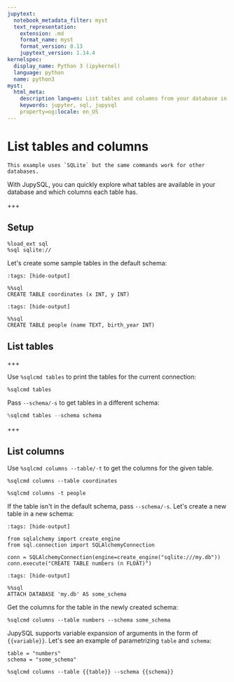 ```yaml
---
jupytext:
  notebook_metadata_filter: myst
  text_representation:
    extension: .md
    format_name: myst
    format_version: 0.13
    jupytext_version: 1.14.4
kernelspec:
  display_name: Python 3 (ipykernel)
  language: python
  name: python3
myst:
  html_meta:
    description lang=en: List tables and columns from your database in Jupyter via JupySQL
    keywords: jupyter, sql, jupysql
    property=og:locale: en_US
---
```


# List tables and columns

```{note}
This example uses `SQLite` but the same commands work for other databases.
```

With JupySQL, you can quickly explore what tables are available in your database and which columns each table has.

+++

## Setup

```{code-cell} ipython3
%load_ext sql
%sql sqlite://
```

Let's create some sample tables in the default schema:

```{code-cell} ipython3
:tags: [hide-output]

%%sql
CREATE TABLE coordinates (x INT, y INT)
```

```{code-cell} ipython3
:tags: [hide-output]

%%sql
CREATE TABLE people (name TEXT, birth_year INT)
```

## List tables

+++

Use `%sqlcmd tables` to print the tables for the current connection:

```{code-cell} ipython3
%sqlcmd tables
```

Pass `--schema/-s` to get tables in a different schema:

```python
%sqlcmd tables --schema schema
```

+++


## List columns

Use `%sqlcmd columns --table/-t` to get the columns for the given table.

```{code-cell} ipython3
%sqlcmd columns --table coordinates
```

```{code-cell} ipython3
%sqlcmd columns -t people
```

If the table isn't in the default schema, pass `--schema/-s`. Let's create a new table in a new schema:

```{code-cell} ipython3
:tags: [hide-output]

from sqlalchemy import create_engine
from sql.connection import SQLAlchemyConnection

conn = SQLAlchemyConnection(engine=create_engine("sqlite:///my.db"))
conn.execute("CREATE TABLE numbers (n FLOAT)")
```

```{code-cell} ipython3
:tags: [hide-output]

%%sql
ATTACH DATABASE 'my.db' AS some_schema
```

Get the columns for the table in the newly created schema:

```{code-cell} ipython3
%sqlcmd columns --table numbers --schema some_schema
```

JupySQL supports variable expansion of arguments in the form of `{{variable}}`. Let's see an example of parametrizing `table` and `schema`:

```{code-cell} ipython3
table = "numbers"
schema = "some_schema"
```

```{code-cell} ipython3
%sqlcmd columns --table {{table}} --schema {{schema}}
```